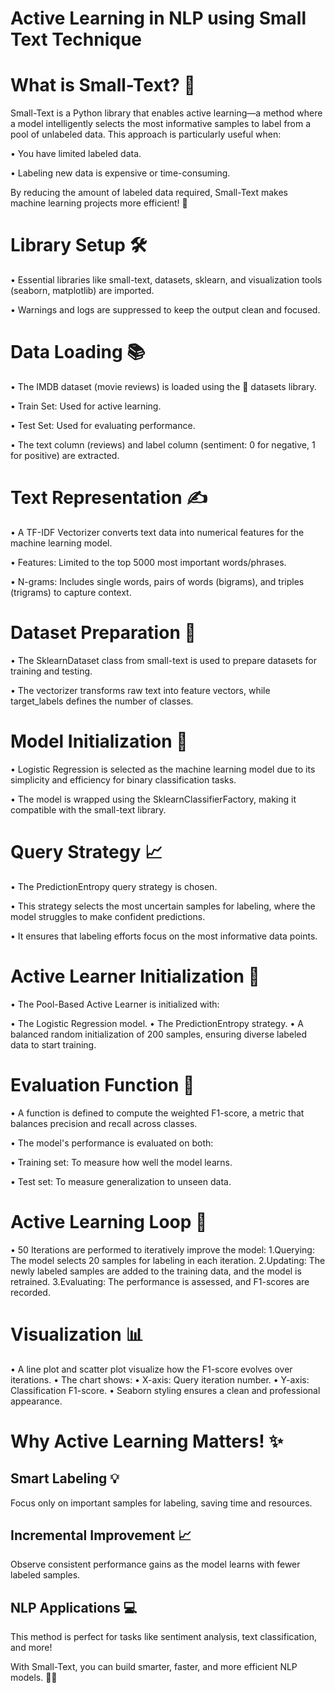 # Active Learning in NLP using Small Text Technique

# What is Small-Text? 🎯

Small-Text is a Python library that enables active learning—a method where a model intelligently selects the most informative samples to label from a pool of unlabeled data. This approach is particularly useful when:

• You have limited labeled data.

• Labeling new data is expensive or time-consuming.

By reducing the amount of labeled data required, Small-Text makes machine learning projects more efficient! 🚀


# Library Setup 🛠️

• Essential libraries like small-text, datasets, sklearn, and visualization tools (seaborn, matplotlib) are imported.

• Warnings and logs are suppressed to keep the output clean and focused.

 
# Data Loading 📚

• The IMDB dataset (movie reviews) is loaded using the 🤗 datasets library.

   • Train Set: Used for active learning.
   
   • Test Set: Used for evaluating performance.
   
• The text column (reviews) and label column (sentiment: 0 for negative, 1 for positive) are extracted.



# Text Representation ✍️

• A TF-IDF Vectorizer converts text data into numerical features for the machine learning model.

• Features: Limited to the top 5000 most important words/phrases.

• N-grams: Includes single words, pairs of words (bigrams), and triples (trigrams) to capture context.

# Dataset Preparation 🔢

• The SklearnDataset class from small-text is used to prepare datasets for training and testing.

• The vectorizer transforms raw text into feature vectors, while target_labels defines the number of classes.




# Model Initialization 🧠

• Logistic Regression is selected as the machine learning model due to its simplicity and efficiency for binary classification tasks.

• The model is wrapped using the SklearnClassifierFactory, making it compatible with the small-text library.

# Query Strategy 📈

• The PredictionEntropy query strategy is chosen.

• This strategy selects the most uncertain samples for labeling, where the model struggles to make confident predictions.

• It ensures that labeling efforts focus on the most informative data points.


# Active Learner Initialization 🏁

• The Pool-Based Active Learner is initialized with:

  • The Logistic Regression model.
  • The PredictionEntropy strategy.
  • A balanced random initialization of 200 samples, ensuring diverse labeled data to start training.


# Evaluation Function 🧪

• A function is defined to compute the weighted F1-score, a metric that balances precision and recall across classes.

• The model's performance is evaluated on both:

  • Training set: To measure how well the model learns.
  
  • Test set: To measure generalization to unseen data.



# Active Learning Loop 🔄 
• 50 Iterations are performed to iteratively improve the model:
  1.Querying: The model selects 20 samples for labeling in each iteration.
  2.Updating: The newly labeled samples are added to the training data, and the model is retrained.
  3.Evaluating: The performance is assessed, and F1-scores are recorded.


# Visualization 📊

• A line plot and scatter plot visualize how the F1-score evolves over iterations.
• The chart shows:
  • X-axis: Query iteration number.
  • Y-axis: Classification F1-score.
• Seaborn styling ensures a clean and professional appearance.



#  Why Active Learning Matters! ✨
## Smart Labeling 💡 
Focus only on important samples for labeling, saving time and resources.

## Incremental Improvement 📈
Observe consistent performance gains as the model learns with fewer labeled samples.

## NLP Applications 💻

This method is perfect for tasks like sentiment analysis, text classification, and more!

With Small-Text, you can build smarter, faster, and more efficient NLP models. 🚀✨
